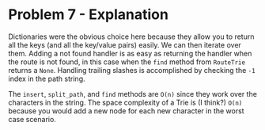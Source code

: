 # Problem 7 - Explanation

Dictionaries were the obvious choice here because they allow you to return all the keys (and all the key/value pairs) easily. We can then iterate over them. Adding a not found handler is as easy as returning the handler when the route is not found, in this case when the `find` method from `RouteTrie` returns a `None`. Handling trailing slashes is accomplished by checking the `-1` index in the path string.

The `insert`, `split_path`, and `find` methods are `O(n)` since they work over the characters in the string. The space complexity of a Trie is (I think?) `O(n)` because you would add a new node for each new character in the worst case scenario.
